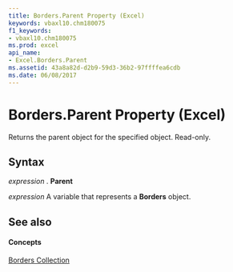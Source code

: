 ```yaml
---
title: Borders.Parent Property (Excel)
keywords: vbaxl10.chm180075
f1_keywords:
- vbaxl10.chm180075
ms.prod: excel
api_name:
- Excel.Borders.Parent
ms.assetid: 43a8a82d-d2b9-59d3-36b2-97ffffea6cdb
ms.date: 06/08/2017
---
```



# Borders.Parent Property (Excel)

Returns the parent object for the specified object. Read-only.


## Syntax

 _expression_ . **Parent**

 _expression_ A variable that represents a **Borders** object.


## See also


#### Concepts


[Borders Collection](Excel.Borders.md)


